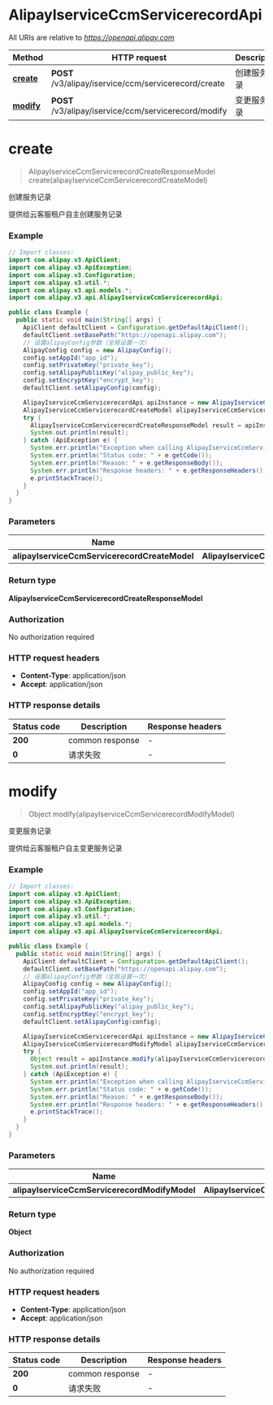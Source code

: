 # AlipayIserviceCcmServicerecordApi

All URIs are relative to *https://openapi.alipay.com*

| Method | HTTP request | Description |
|------------- | ------------- | -------------|
| [**create**](AlipayIserviceCcmServicerecordApi.md#create) | **POST** /v3/alipay/iservice/ccm/servicerecord/create | 创建服务记录 |
| [**modify**](AlipayIserviceCcmServicerecordApi.md#modify) | **POST** /v3/alipay/iservice/ccm/servicerecord/modify | 变更服务记录 |


<a name="create"></a>
# **create**
> AlipayIserviceCcmServicerecordCreateResponseModel create(alipayIserviceCcmServicerecordCreateModel)

创建服务记录

提供给云客服租户自主创建服务记录

### Example
```java
// Import classes:
import com.alipay.v3.ApiClient;
import com.alipay.v3.ApiException;
import com.alipay.v3.Configuration;
import com.alipay.v3.util.*;
import com.alipay.v3.api.models.*;
import com.alipay.v3.api.AlipayIserviceCcmServicerecordApi;

public class Example {
  public static void main(String[] args) {
    ApiClient defaultClient = Configuration.getDefaultApiClient();
    defaultClient.setBasePath("https://openapi.alipay.com");
    // 设置alipayConfig参数（全局设置一次）
    AlipayConfig config = new AlipayConfig();
    config.setAppId("app_id");
    config.setPrivateKey("private_key");
    config.setAlipayPublicKey("alipay_public_key");
    config.setEncryptKey("encrypt_key");
    defaultClient.setAlipayConfig(config);

    AlipayIserviceCcmServicerecordApi apiInstance = new AlipayIserviceCcmServicerecordApi(defaultClient);
    AlipayIserviceCcmServicerecordCreateModel alipayIserviceCcmServicerecordCreateModel = new AlipayIserviceCcmServicerecordCreateModel(); // AlipayIserviceCcmServicerecordCreateModel | 
    try {
      AlipayIserviceCcmServicerecordCreateResponseModel result = apiInstance.create(alipayIserviceCcmServicerecordCreateModel);
      System.out.println(result);
    } catch (ApiException e) {
      System.err.println("Exception when calling AlipayIserviceCcmServicerecordApi#create");
      System.err.println("Status code: " + e.getCode());
      System.err.println("Reason: " + e.getResponseBody());
      System.err.println("Response headers: " + e.getResponseHeaders());
      e.printStackTrace();
    }
  }
}
```

### Parameters

| Name | Type | Description  | Notes |
|------------- | ------------- | ------------- | -------------|
| **alipayIserviceCcmServicerecordCreateModel** | **AlipayIserviceCcmServicerecordCreateModel**|  | [optional] |

### Return type

**AlipayIserviceCcmServicerecordCreateResponseModel**

### Authorization

No authorization required

### HTTP request headers

 - **Content-Type**: application/json
 - **Accept**: application/json

### HTTP response details
| Status code | Description | Response headers |
|-------------|-------------|------------------|
| **200** | common response |  -  |
| **0** | 请求失败 |  -  |

<a name="modify"></a>
# **modify**
> Object modify(alipayIserviceCcmServicerecordModifyModel)

变更服务记录

提供给云客服租户自主变更服务记录

### Example
```java
// Import classes:
import com.alipay.v3.ApiClient;
import com.alipay.v3.ApiException;
import com.alipay.v3.Configuration;
import com.alipay.v3.util.*;
import com.alipay.v3.api.models.*;
import com.alipay.v3.api.AlipayIserviceCcmServicerecordApi;

public class Example {
  public static void main(String[] args) {
    ApiClient defaultClient = Configuration.getDefaultApiClient();
    defaultClient.setBasePath("https://openapi.alipay.com");
    // 设置alipayConfig参数（全局设置一次）
    AlipayConfig config = new AlipayConfig();
    config.setAppId("app_id");
    config.setPrivateKey("private_key");
    config.setAlipayPublicKey("alipay_public_key");
    config.setEncryptKey("encrypt_key");
    defaultClient.setAlipayConfig(config);

    AlipayIserviceCcmServicerecordApi apiInstance = new AlipayIserviceCcmServicerecordApi(defaultClient);
    AlipayIserviceCcmServicerecordModifyModel alipayIserviceCcmServicerecordModifyModel = new AlipayIserviceCcmServicerecordModifyModel(); // AlipayIserviceCcmServicerecordModifyModel | 
    try {
      Object result = apiInstance.modify(alipayIserviceCcmServicerecordModifyModel);
      System.out.println(result);
    } catch (ApiException e) {
      System.err.println("Exception when calling AlipayIserviceCcmServicerecordApi#modify");
      System.err.println("Status code: " + e.getCode());
      System.err.println("Reason: " + e.getResponseBody());
      System.err.println("Response headers: " + e.getResponseHeaders());
      e.printStackTrace();
    }
  }
}
```

### Parameters

| Name | Type | Description  | Notes |
|------------- | ------------- | ------------- | -------------|
| **alipayIserviceCcmServicerecordModifyModel** | **AlipayIserviceCcmServicerecordModifyModel**|  | [optional] |

### Return type

**Object**

### Authorization

No authorization required

### HTTP request headers

 - **Content-Type**: application/json
 - **Accept**: application/json

### HTTP response details
| Status code | Description | Response headers |
|-------------|-------------|------------------|
| **200** | common response |  -  |
| **0** | 请求失败 |  -  |

